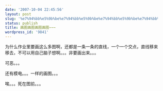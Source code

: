 ```yaml
---
date: '2007-10-04 22:45:56'
layout: post
slug: '%e7%94%bb%e5%9b%be%e7%94%bb%e5%9b%be%e7%94%bb%e5%9b%be%e7%94%bb%e5%9b%be'
status: publish
title: 画图画图画图画图~~~
wordpress_id: '9841'
---
```


为什么作业里要画这么多图啊，还都是一条一条的直线，一个一个交点，直线移来移去，不可以用自己脑子想啊。。。非要画出来。。。




可恶。。。




还有模电。。。一样的画图。。。




唉。。。死在图前。。。

  


